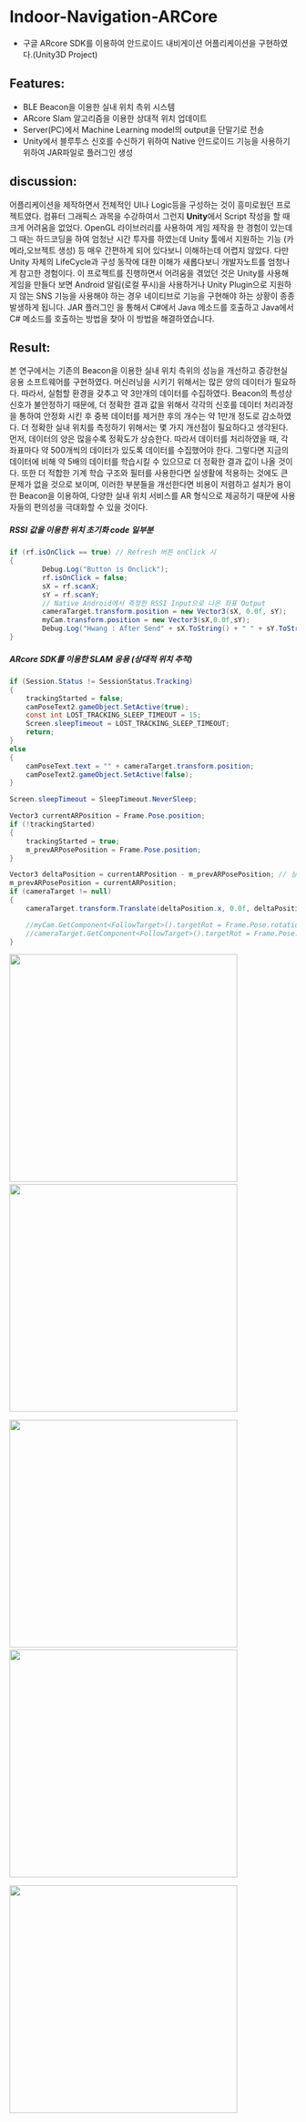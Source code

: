 # Indoor-Navigation-ARCore
 * 구글 ARcore SDK를 이용하여 안드로이드 내비게이션 어플리케이션을 구현하였다.(Unity3D Project)
 
## Features:
 * BLE Beacon을 이용한 실내 위치 측위 시스템
 * ARcore Slam 알고리즘을 이용한 상대적 위치 업데이트
 * Server(PC)에서 Machine Learning model의 output을 단말기로 전송
 * Unity에서 블루투스 신호를 수신하기 위하여 Native 안드로이드 기능을 사용하기위하여 JAR파일로 플러그인 생성

## discussion:
  어플리케이션을 제작하면서 전체적인 UI나 Logic등을 구성하는 것이 흥미로웠던 프로젝트였다.
 컴퓨터 그래픽스 과목을 수강하여서 그런지 **Unity**에서 Script 작성을 할 때 크게 어려움을 없었다.
 OpenGL 라이브러리를 사용하여 게임 제작을 한 경험이 있는데 그 때는 하드코딩을 하여 엄청난 시간 투자를 하였는데
 Unity 툴에서 지원하는 기능 (카메라,오브젝트 생성) 등 매우 간편하게 되어 있다보니 이해하는데 어렵지 않았다.
 다만 Unity 자체의 LifeCycle과 구성 동작에 대한 이해가 새롭다보니 개발자노트를 엄청나게 참고한 경험이다.
 이 프로젝트를 진행하면서 어려움을 겪었던 것은 Unity를 사용해 게임을 만들다 보면 Android 알림(로컬 푸시)을 사용하거나 
 Unity Plugin으로 지원하지 않는 SNS 기능을 사용해야 하는 경우 네이티브로 기능을 구현해야 하는 상황이 종종 발생하게 됩니다. 
 JAR 플러그인 을 통해서 C#에서 Java 메소드를 호출하고 Java에서 C# 메소드를 호출하는 방법을 찾아 이 방법을 해결하였습니다.
 



## Result:
본 연구에서는 기존의 Beacon을 이용한 실내 위치 측위의 성능을 개선하고 증강현실 응용 소프트웨어를 구현하였다. 머신러닝을 시키기 위해서는 많은 양의 데이터가 필요하다. 따라서, 실험할 환경을 갖추고 약 3만개의 데이터를 수집하였다. Beacon의 특성상 신호가 불안정하기 때문에, 더 정확한 결과 값을 위해서 각각의 신호를 데이터 처리과정을 통하여 안정화 시킨 후 중복 데이터를 제거한 후의 개수는 약 1만개 정도로 감소하였다.
더 정확한 실내 위치를 측정하기 위해서는 몇 가지 개선점이 필요하다고 생각된다. 먼저, 데이터의 양은 많을수록 정확도가 상승한다. 따라서 데이터를 처리하였을 때, 각 좌표마다 약 500개씩의 데이터가 있도록 데이터를 수집했어야 한다. 그렇다면 지금의 데이터에 비해 약 5배의 데이터를 학습시킬 수 있으므로 더 정확한 결과 값이 나올 것이다. 또한 더 적합한 기계 학습 구조와 필터를 사용한다면 실생활에 적용하는 것에도 큰 문제가 없을 것으로 보이며, 이러한 부분들을 개선한다면 비용이 저렴하고 설치가 용이한 Beacon을 이용하여, 다양한 실내 위치 서비스를 AR 형식으로 제공하기 때문에 사용자들의 편의성을 극대화할 수 있을 것이다.



##### RSSI 값을 이용한 위치 초기화 code 일부분 
```cs
if (rf.isOnClick == true) // Refresh 버튼 onClick 시
{
        Debug.Log("Button is Onclick");
        rf.isOnClick = false;
        sX = rf.scanX; 
        sY = rf.scanY;
        // Native Android에서 측정한 RSSI Input으로 나온 좌표 Output
        cameraTarget.transform.position = new Vector3(sX, 0.0f, sY);
        myCam.transform.position = new Vector3(sX,0.0f,sY);
        Debug.Log("Hwang : After Send" + sX.ToString() + " " + sY.ToString());
}
```

##### ARcore SDK를 이용한 SLAM 응용 (상대적 위치 추적)
```cs
if (Session.Status != SessionStatus.Tracking)
{
    trackingStarted = false;
    camPoseText2.gameObject.SetActive(true);
    const int LOST_TRACKING_SLEEP_TIMEOUT = 15;
    Screen.sleepTimeout = LOST_TRACKING_SLEEP_TIMEOUT;
    return;
}
else
{
    camPoseText.text = "" + cameraTarget.transform.position;
    camPoseText2.gameObject.SetActive(false);
}

Screen.sleepTimeout = SleepTimeout.NeverSleep;

Vector3 currentARPosition = Frame.Pose.position;
if (!trackingStarted)
{
    trackingStarted = true;
    m_prevARPosePosition = Frame.Pose.position;
}

Vector3 deltaPosition = currentARPosition - m_prevARPosePosition; // 상대 위치
m_prevARPosePosition = currentARPosition;
if (cameraTarget != null)
{
    cameraTarget.transform.Translate(deltaPosition.x, 0.0f, deltaPosition.z,Space.World);

    //myCam.GetComponent<FollowTarget>().targetRot = Frame.Pose.rotation;
    //cameraTarget.GetComponent<FollowTarget>().targetRot = Frame.Pose.rotation;  
}
```

<img src="./Assets/image/image3.png" width="400"/>　　<img src="./Assets/image/image4.png" width="400"/>

<img src="./Assets/image/image2.png" width="400"/>　　<img src="./Assets/image/image5.png" width="400"/>

<img src="./Assets/image/image1.png" width="400"/>